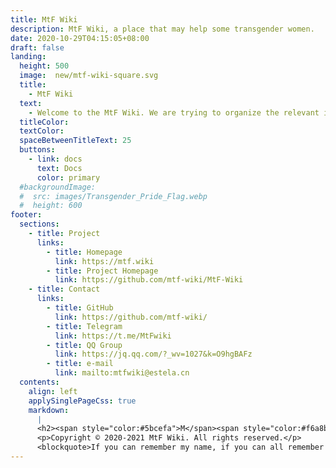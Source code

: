 ```yaml
---
title: MtF Wiki
description: MtF Wiki, a place that may help some transgender women.
date: 2020-10-29T04:15:05+08:00
draft: false
landing:
  height: 500
  image:  new/mtf-wiki-square.svg
  title:
    - MtF Wiki
  text:
    - Welcome to the MtF Wiki. We are trying to organize the relevant information of transgender women to provide you with better help~
  titleColor:
  textColor:
  spaceBetweenTitleText: 25
  buttons:
    - link: docs
      text: Docs
      color: primary
  #backgroundImage: 
  #  src: images/Transgender_Pride_Flag.webp
  #  height: 600
footer:
  sections:
    - title: Project
      links:
        - title: Homepage
          link: https://mtf.wiki
        - title: Project Homepage
          link: https://github.com/mtf-wiki/MtF-Wiki
    - title: Contact
      links:
        - title: GitHub
          link: https://github.com/mtf-wiki/
        - title: Telegram
          link: https://t.me/MtFwiki
        - title: QQ Group
          link: https://jq.qq.com/?_wv=1027&k=O9hgBAFz
        - title: e-mail
          link: mailto:mtfwiki@estela.cn
  contents: 
    align: left
    applySinglePageCss: true
    markdown:
      |
      <h2><span style="color:#5bcefa">M</span><span style="color:#f6a8b8">t</span>F <span style="color:#f6a8b8">Wi</span><span style="color:#5bcefa">ki</span></h2>
      <p>Copyright © 2020-2021 MtF Wiki. All rights reserved.</p>
      <blockquote>If you can remember my name, if you can all remember my name, maybe I or "we", will be able to live freely one day.</blockquote>
---
```

